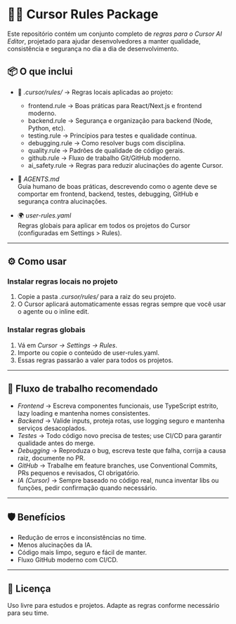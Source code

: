 # 🧑‍💻 Cursor Rules Package

Este repositório contém um conjunto completo de *regras para o Cursor AI Editor*, projetado para ajudar desenvolvedores a manter qualidade, consistência e segurança no dia a dia de desenvolvimento.

## 📦 O que inclui

- 📂 *.cursor/rules/* → Regras locais aplicadas ao projeto:
  - frontend.rule → Boas práticas para React/Next.js e frontend moderno.
  - backend.rule → Segurança e organização para backend (Node, Python, etc).
  - testing.rule → Princípios para testes e qualidade contínua.
  - debugging.rule → Como resolver bugs com disciplina.
  - quality.rule → Padrões de qualidade de código gerais.
  - github.rule → Fluxo de trabalho Git/GitHub moderno.
  - ai_safety.rule → Regras para reduzir alucinações do agente Cursor.

- 📄 *AGENTS.md*  
  Guia humano de boas práticas, descrevendo como o agente deve se comportar em frontend, backend, testes, debugging, GitHub e segurança contra alucinações.

- 🌍 *user-rules.yaml*  
  Regras globais para aplicar em todos os projetos do Cursor (configuradas em Settings > Rules).

---

## ⚙️ Como usar

### Instalar regras locais no projeto
1. Copie a pasta *.cursor/rules/* para a raiz do seu projeto.
2. O Cursor aplicará automaticamente essas regras sempre que você usar o agente ou o inline edit.

### Instalar regras globais
1. Vá em *Cursor → Settings → Rules*.
2. Importe ou copie o conteúdo de user-rules.yaml.
3. Essas regras passarão a valer para todos os projetos.

---

## 🚀 Fluxo de trabalho recomendado

- *Frontend* → Escreva componentes funcionais, use TypeScript estrito, lazy loading e mantenha nomes consistentes.  
- *Backend* → Valide inputs, proteja rotas, use logging seguro e mantenha serviços desacoplados.  
- *Testes* → Todo código novo precisa de testes; use CI/CD para garantir qualidade antes do merge.  
- *Debugging* → Reproduza o bug, escreva teste que falha, corrija a causa raiz, documente no PR.  
- *GitHub* → Trabalhe em feature branches, use Conventional Commits, PRs pequenos e revisados, CI obrigatório.  
- *IA (Cursor)* → Sempre baseado no código real, nunca inventar libs ou funções, pedir confirmação quando necessário.  

---

## 🛡️ Benefícios

- Redução de erros e inconsistências no time.  
- Menos alucinações da IA.  
- Código mais limpo, seguro e fácil de manter.  
- Fluxo GitHub moderno com CI/CD.  

---

## 📜 Licença

Uso livre para estudos e projetos. Adapte as regras conforme necessário para seu time.
